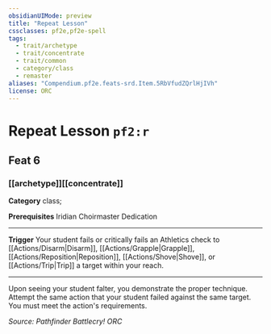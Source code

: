 ```yaml
---
obsidianUIMode: preview
title: "Repeat Lesson"
cssclasses: pf2e,pf2e-spell
tags:
  - trait/archetype
  - trait/concentrate
  - trait/common
  - category/class
  - remaster
aliases: "Compendium.pf2e.feats-srd.Item.5RbVfudZQrlHjIVh"
license: ORC
---
```

# Repeat Lesson `pf2:r`
## Feat 6
### [[archetype]][[concentrate]]

**Category** class; 



**Prerequisites** Iridian Choirmaster Dedication
* * *
**Trigger** Your student fails or critically fails an Athletics check to [[Actions/Disarm|Disarm]], [[Actions/Grapple|Grapple]], [[Actions/Reposition|Reposition]], [[Actions/Shove|Shove]], or [[Actions/Trip|Trip]] a target within your reach.

* * *

Upon seeing your student falter, you demonstrate the proper technique. Attempt the same action that your student failed against the same target. You must meet the action's requirements.

*Source: Pathfinder Battlecry!*
*ORC*